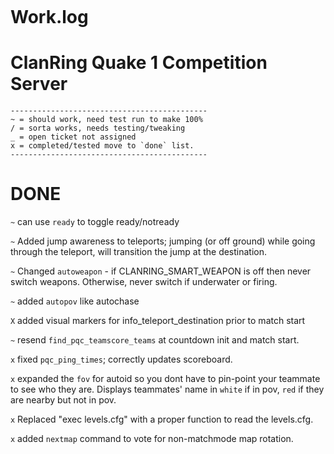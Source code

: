 ![]() 
# Work.log

# ClanRing Quake 1 Competition Server 

	--------------------------------------------
	~ = should work, need test run to make 100%
	/ = sorta works, needs testing/tweaking
	_ = open ticket not assigned
	x = completed/tested move to `done` list.
	--------------------------------------------
# DONE

`~` can use `ready` to toggle ready/notready

`~` Added jump awareness to teleports; jumping (or off ground) while going through the teleport, will transition the jump at the destination.

`~` Changed `autoweapon` - if CLANRING_SMART_WEAPON is off then never switch weapons. Otherwise, never switch if underwater or firing.

`~` added `autopov` like autochase

`X` added visual markers for info_teleport_destination prior to match start

`~` resend `find_pqc_teamscore_teams` at countdown init and match start.

`x` fixed `pqc_ping_times`; correctly updates scoreboard.

`x` expanded the `fov` for autoid so you dont have to pin-point your teammate to see who they are. Displays teammates' name in `white` if in pov, `red` if they are nearby but not in pov.

`x` Replaced "exec levels.cfg" with a proper function to read the levels.cfg.

`x` added `nextmap` command to vote for non-matchmode map rotation.
